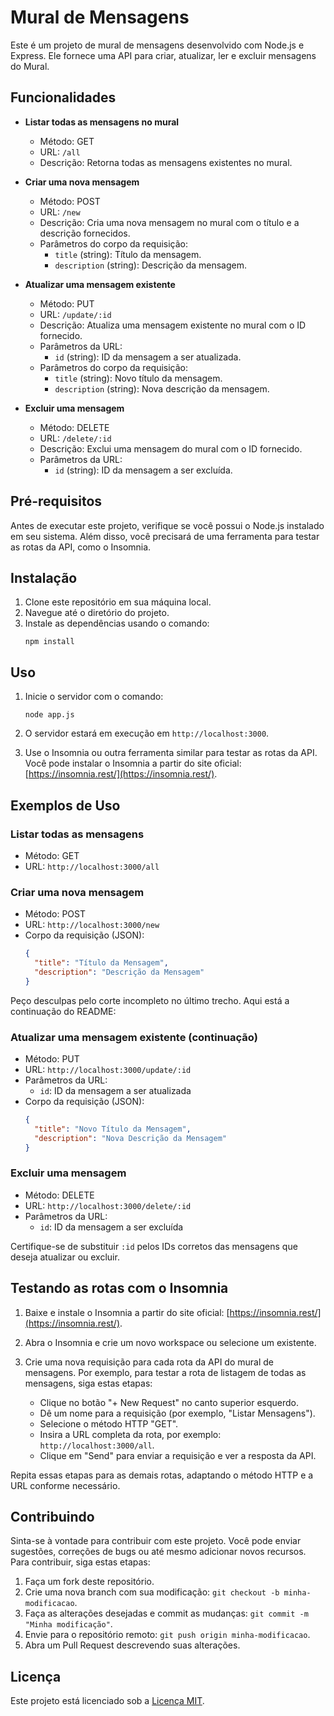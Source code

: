 

# Mural de Mensagens

Este é um projeto de mural de mensagens desenvolvido com Node.js e Express. Ele fornece uma API para criar, atualizar, ler e excluir mensagens do Mural.

## Funcionalidades

- **Listar todas as mensagens no mural**
  - Método: GET
  - URL: `/all`
  - Descrição: Retorna todas as mensagens existentes no mural.

- **Criar uma nova mensagem**
  - Método: POST
  - URL: `/new`
  - Descrição: Cria uma nova mensagem no mural com o título e a descrição fornecidos.
  - Parâmetros do corpo da requisição:
    - `title` (string): Título da mensagem.
    - `description` (string): Descrição da mensagem.

- **Atualizar uma mensagem existente**
  - Método: PUT
  - URL: `/update/:id`
  - Descrição: Atualiza uma mensagem existente no mural com o ID fornecido.
  - Parâmetros da URL:
    - `id` (string): ID da mensagem a ser atualizada.
  - Parâmetros do corpo da requisição:
    - `title` (string): Novo título da mensagem.
    - `description` (string): Nova descrição da mensagem.

- **Excluir uma mensagem**
  - Método: DELETE
  - URL: `/delete/:id`
  - Descrição: Exclui uma mensagem do mural com o ID fornecido.
  - Parâmetros da URL:
    - `id` (string): ID da mensagem a ser excluída.

## Pré-requisitos

Antes de executar este projeto, verifique se você possui o Node.js instalado em seu sistema. Além disso, você precisará de uma ferramenta para testar as rotas da API, como o Insomnia.

## Instalação

1. Clone este repositório em sua máquina local.
2. Navegue até o diretório do projeto.
3. Instale as dependências usando o comando:
   ```shell
   npm install
   ```

## Uso

1. Inicie o servidor com o comando:
   ```shell
   node app.js
   ```
2. O servidor estará em execução em `http://localhost:3000`.

3. Use o Insomnia ou outra ferramenta similar para testar as rotas da API. Você pode instalar o Insomnia a partir do site oficial: [https://insomnia.rest/](https://insomnia.rest/).

## Exemplos de Uso

### Listar todas as mensagens

- Método: GET
- URL: `http://localhost:3000/all`

### Criar uma nova mensagem

- Método: POST
- URL: `http://localhost:3000/new`
- Corpo da requisição (JSON):
  ```json
  {
    "title": "Título da Mensagem",
    "description": "Descrição da Mensagem"
  }
  ```

Peço desculpas pelo corte incompleto no último trecho. Aqui está a continuação do README:

### Atualizar uma mensagem existente (continuação)

- Método: PUT
- URL: `http://localhost:3000/update/:id`
- Parâmetros da URL:
  - `id`: ID da mensagem a ser atualizada
- Corpo da requisição (JSON):
  ```json
  {
    "title": "Novo Título da Mensagem",
    "description": "Nova Descrição da Mensagem"
  }
  ```

### Excluir uma mensagem

- Método: DELETE
- URL: `http://localhost:3000/delete/:id`
- Parâmetros da URL:
  - `id`: ID da mensagem a ser excluída

Certifique-se de substituir `:id` pelos IDs corretos das mensagens que deseja atualizar ou excluir.

## Testando as rotas com o Insomnia

1. Baixe e instale o Insomnia a partir do site oficial: [https://insomnia.rest/](https://insomnia.rest/).

2. Abra o Insomnia e crie um novo workspace ou selecione um existente.

3. Crie uma nova requisição para cada rota da API do mural de mensagens. Por exemplo, para testar a rota de listagem de todas as mensagens, siga estas etapas:
   - Clique no botão "+ New Request" no canto superior esquerdo.
   - Dê um nome para a requisição (por exemplo, "Listar Mensagens").
   - Selecione o método HTTP "GET".
   - Insira a URL completa da rota, por exemplo: `http://localhost:3000/all`.
   - Clique em "Send" para enviar a requisição e ver a resposta da API.

Repita essas etapas para as demais rotas, adaptando o método HTTP e a URL conforme necessário.

## Contribuindo

Sinta-se à vontade para contribuir com este projeto. Você pode enviar sugestões, correções de bugs ou até mesmo adicionar novos recursos. Para contribuir, siga estas etapas:

1. Faça um fork deste repositório.
2. Crie uma nova branch com sua modificação: `git checkout -b minha-modificacao`.
3. Faça as alterações desejadas e commit as mudanças: `git commit -m "Minha modificação"`.
4. Envie para o repositório remoto: `git push origin minha-modificacao`.
5. Abra um Pull Request descrevendo suas alterações.

## Licença

Este projeto está licenciado sob a [Licença MIT](LICENSE).
